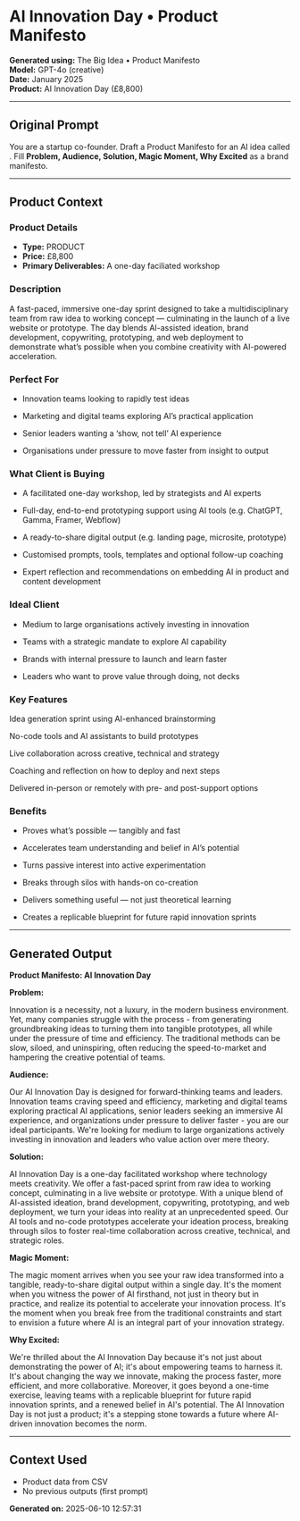# AI Innovation Day • Product Manifesto

**Generated using:** The Big Idea • Product Manifesto  
**Model:** GPT-4o (creative)  
**Date:** January 2025  
**Product:** AI Innovation Day (£8,800)

---

## Original Prompt
You are a startup co-founder. Draft a Product Manifesto for an AI idea called **<n>**. Fill **Problem, Audience, Solution, Magic Moment, Why Excited** as a brand manifesto.

---

## Product Context

### **Product Details**
- **Type:** PRODUCT
- **Price:** £8,800
- **Primary Deliverables:** A one-day faciliated workshop

### **Description**
A fast-paced, immersive one-day sprint designed to take a multidisciplinary team from raw idea to working concept — culminating in the launch of a live website or prototype. The day blends AI-assisted ideation, brand development, copywriting, prototyping, and web deployment to demonstrate what’s possible when you combine creativity with AI-powered acceleration.

### **Perfect For**
- Innovation teams looking to rapidly test ideas

- Marketing and digital teams exploring AI’s practical application

- Senior leaders wanting a ‘show, not tell’ AI experience

- Organisations under pressure to move faster from insight to output

### **What Client is Buying**
- A facilitated one-day workshop, led by strategists and AI experts

- Full-day, end-to-end prototyping support using AI tools (e.g. ChatGPT, Gamma, Framer, Webflow)

- A ready-to-share digital output (e.g. landing page, microsite, prototype)

- Customised prompts, tools, templates and optional follow-up coaching

- Expert reflection and recommendations on embedding AI in product and content development

### **Ideal Client**
- Medium to large organisations actively investing in innovation

- Teams with a strategic mandate to explore AI capability

- Brands with internal pressure to launch and learn faster

- Leaders who want to prove value through doing, not decks

### **Key Features**
Idea generation sprint using AI-enhanced brainstorming

No-code tools and AI assistants to build prototypes

Live collaboration across creative, technical and strategy 

Coaching and reflection on how to deploy and next steps 

Delivered in-person or remotely with pre- and post-support options

### **Benefits**
- Proves what’s possible — tangibly and fast

- Accelerates team understanding and belief in AI’s potential

- Turns passive interest into active experimentation

- Breaks through silos with hands-on co-creation

- Delivers something useful — not just theoretical learning

- Creates a replicable blueprint for future rapid innovation sprints

---

## Generated Output

**Product Manifesto: AI Innovation Day**

**Problem:** 

Innovation is a necessity, not a luxury, in the modern business environment. Yet, many companies struggle with the process - from generating groundbreaking ideas to turning them into tangible prototypes, all while under the pressure of time and efficiency. The traditional methods can be slow, siloed, and uninspiring, often reducing the speed-to-market and hampering the creative potential of teams.

**Audience:** 

Our AI Innovation Day is designed for forward-thinking teams and leaders. Innovation teams craving speed and efficiency, marketing and digital teams exploring practical AI applications, senior leaders seeking an immersive AI experience, and organizations under pressure to deliver faster - you are our ideal participants. We're looking for medium to large organizations actively investing in innovation and leaders who value action over mere theory.

**Solution:** 

AI Innovation Day is a one-day facilitated workshop where technology meets creativity. We offer a fast-paced sprint from raw idea to working concept, culminating in a live website or prototype. With a unique blend of AI-assisted ideation, brand development, copywriting, prototyping, and web deployment, we turn your ideas into reality at an unprecedented speed. Our AI tools and no-code prototypes accelerate your ideation process, breaking through silos to foster real-time collaboration across creative, technical, and strategic roles.

**Magic Moment:** 

The magic moment arrives when you see your raw idea transformed into a tangible, ready-to-share digital output within a single day. It's the moment when you witness the power of AI firsthand, not just in theory but in practice, and realize its potential to accelerate your innovation process. It's the moment when you break free from the traditional constraints and start to envision a future where AI is an integral part of your innovation strategy.

**Why Excited:** 

We're thrilled about the AI Innovation Day because it's not just about demonstrating the power of AI; it's about empowering teams to harness it. It's about changing the way we innovate, making the process faster, more efficient, and more collaborative. Moreover, it goes beyond a one-time exercise, leaving teams with a replicable blueprint for future rapid innovation sprints, and a renewed belief in AI's potential. The AI Innovation Day is not just a product; it's a stepping stone towards a future where AI-driven innovation becomes the norm.

---

## Context Used
- Product data from CSV
- No previous outputs (first prompt)

**Generated on:** 2025-06-10 12:57:31
